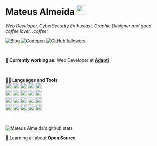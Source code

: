 # Mateus Almeida&nbsp;<img src="https://github.com/TheDudeThatCode/TheDudeThatCode/blob/master/Assets/Mario_Hello_Big.gif" width="30px">

<p>
  <em>
   Web Developer, CyberSecurity Enthusiast, Graphic Designer and good coffee lover. :coffee:
  </em>  
</p>

[![Blog](https://img.shields.io/badge/Blog-imsouza.github.com-%23333)](https://imsouza.github.io/)
[![Codepen](https://aleen42.github.io/badges/src/codepen.svg)](https://codepen.io/imsouza)
[![GitHub followers](https://img.shields.io/github/followers/imsouza.svg?style=social&label=Follow&maxAge=2592000)](https://github.com/imsouza?tab=followers)

<br>

**💼 Currently working as:** Web Developer at <a href="https://www.adapti.info/" target="_blank"><b>Adapti</b></a>

<br>

**👨‍💻 Languages and Tools**<br>
<code><img src="https://github.com/imsouza" height="20" src="https://seeklogo.com/images/J/javascript-js-logo-2949701702-seeklogo.com.png"></code>
<code><img src="https://github.com/imsouza" height="20" src="https://seeklogo.com/images/C/c-programming-language-logo-9B32D017B1-seeklogo.com.png"></code>
<code><img src="https://github.com/imsouza" height="20" src="https://seeklogo.com/images/P/python-logo-A32636CAA3-seeklogo.com.png"></code>
<code><img src="https://github.com/imsouza" height="20" src="https://seeklogo.com/images/P/php-logo-ADE513E748-seeklogo.com.png"></code>
<code><img src="https://github.com/imsouza" height="20" src="https://seeklogo.com/images/H/haskell-logo-DC3DD9209C-seeklogo.com.png"></code><br>
<code><img src="https://github.com/imsouza" height="20" src="https://www.vectorlogo.zone/logos/w3_html5/w3_html5-icon.svg"></code>
<code><img src="https://github.com/imsouza" height="20" src="https://github.com/devicons/devicon/blob/master/icons/css3/css3-original.svg"></code>
<code><img src="https://github.com/imsouza" height="20" src="https://seeklogo.com/images/B/bootstrap-logo-3C30FB2A16-seeklogo.com.png"></code>
<code><img src="https://github.com/imsouza" height="20" src="https://seeklogo.com/images/S/sass-logo-E41E7734A8-seeklogo.com.png"></code>
<code><img src="https://github.com/imsouza" height="20" src="https://seeklogo.com/images/V/vuejs-logo-17D586B587-seeklogo.com.png"></code><br>
<code><img src="https://github.com/imsouza" height="20" src="https://www.vectorlogo.zone/logos/jquery/jquery-icon.svg"></code>
<code><img src="https://github.com/imsouza" height="20" src="https://www.vectorlogo.zone/logos/jekyllrb/jekyllrb-icon.svg"></code>
<code><img src="https://github.com/imsouza" height="20" src="https://seeklogo.com/images/L/laravel-logo-41EC1D4C3F-seeklogo.com.png"></code>
<code><img src="https://github.com/imsouza" height="20" src="https://seeklogo.com/images/M/MySQL-logo-F6FF285A58-seeklogo.com.png"></code>
<code><img src="https://github.com/imsouza" height="20" src="https://seeklogo.com/images/J/jupyter-logo-A91705F539-seeklogo.com.png"></code><br>
<code><img src="https://github.com/imsouza" height="20" src="https://seeklogo.com/images/G/gulp-logo-415632861B-seeklogo.com.png"></code>
<code><img src="https://github.com/imsouza" height="20" src="https://seeklogo.com/images/W/webpack-logo-9E66EE203A-seeklogo.com.png"></code>
<code><img src="https://github.com/imsouza" height="20" src="https://seeklogo.com/images/N/npm-logo-01B8642EDD-seeklogo.com.png"></code>
<code><img src="https://github.com/imsouza" height="20" src="https://seeklogo.com/images/G/git-logo-CD8D6F1C09-seeklogo.com.png"></code>
<code><img src="https://github.com/imsouza" height="20" src="https://seeklogo.com/images/G/github-logo-5F384D0265-seeklogo.com.png"></code>

<br>

![Mateus Almeida's github stats](https://github-readme-stats.vercel.app/api?username=imsouza&show_icons=true&line_height=30)

🌱 Learning all about **Open Source**
